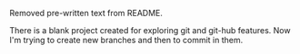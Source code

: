 Removed pre-written text from README.

There is a blank project created for exploring git and git-hub features.
Now I'm trying to create new branches and then to commit in them.
